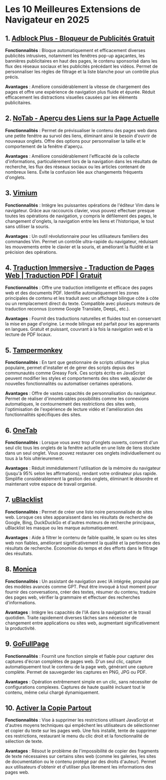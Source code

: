 # Les 10 Meilleures Extensions de Navigateur en 2025

## 1. [Adblock Plus - Bloqueur de Publicités Gratuit](https://chromewebstore.google.com/detail/cfhdojbkjhnklbpkdaibdccddilifddb)

**Fonctionnalités** : Bloque automatiquement et efficacement diverses publicités intrusives, notamment les fenêtres pop-up agaçantes, les bannières publicitaires en haut des pages, le contenu sponsorisé dans les flux des réseaux sociaux et les publicités précédant les vidéos. Permet de personnaliser les règles de filtrage et la liste blanche pour un contrôle plus précis.

**Avantages** : Améliore considérablement la vitesse de chargement des pages et offre une expérience de navigation plus fluide et épurée. Réduit efficacement les distractions visuelles causées par les éléments publicitaires.

## 2. [NoTab - Aperçu des Liens sur la Page Actuelle](https://notab.wand.tools)
**Fonctionnalités** : Permet de prévisualiser le contenu des pages web dans une petite fenêtre au survol des liens, éliminant ainsi le besoin d'ouvrir de nouveaux onglets. Offre des options pour personnaliser la taille et le comportement de la fenêtre d'aperçu.

**Avantages** : Améliore considérablement l'efficacité de la collecte d'informations, particulièrement lors de la navigation dans les résultats de recherche, les flux des réseaux sociaux ou les articles contenant de nombreux liens. Évite la confusion liée aux changements fréquents d'onglets.

## 3. [Vimium](https://chromewebstore.google.com/detail/vimium/dbepggeogbaibhgnhhndojpepiihcmeb)
**Fonctionnalités** : Intègre les puissantes opérations de l'éditeur Vim dans le navigateur. Grâce aux raccourcis clavier, vous pouvez effectuer presque toutes les opérations de navigation, y compris le défilement des pages, le changement d'onglets, la navigation entre les liens et l'historique, le tout sans utiliser la souris.

**Avantages** : Un outil révolutionnaire pour les utilisateurs familiers des commandes Vim. Permet un contrôle ultra-rapide du navigateur, réduisant les mouvements entre le clavier et la souris, et améliorant la fluidité et la précision des opérations.

## 4. [Traduction Immersive - Traduction de Pages Web | Traduction PDF | Gratuit](https://chromewebstore.google.com/detail/bpoadfkcbjbfhfodiogcnhhhpibjhbnh)
**Fonctionnalités** : Offre une traduction intelligente et efficace des pages web et des documents PDF. Identifie automatiquement les zones principales de contenu et les traduit avec un affichage bilingue côte à côte ou un remplacement direct du texte. Compatible avec plusieurs moteurs de traduction reconnus (comme Google Translate, DeepL, etc.).

**Avantages** : Fournit des traductions naturelles et fluides tout en conservant la mise en page d'origine. Le mode bilingue est parfait pour les apprenants en langues. Gratuit et puissant, couvrant à la fois la navigation web et la lecture de PDF locaux.

## 5. [Tampermonkey](https://chromewebstore.google.com/detail/dhdgffkkebhmkfjojejmpbldmpobfkfo)
**Fonctionnalités** : En tant que gestionnaire de scripts utilisateur le plus populaire, permet d'installer et de gérer des scripts depuis des communautés comme Greasy Fork. Ces scripts écrits en JavaScript peuvent modifier les styles et comportements des sites web, ajouter de nouvelles fonctionnalités ou automatiser certaines opérations.

**Avantages** : Offre de vastes capacités de personnalisation du navigateur. Permet de réaliser d'innombrables possibilités comme les connexions automatiques, le contournement des restrictions des sites web, l'optimisation de l'expérience de lecture vidéo et l'amélioration des fonctionnalités spécifiques des sites.

## 6. [OneTab](https://chromewebstore.google.com/detail/onetab/chphlpgkkbolifaimnlloiipkdnihall)
**Fonctionnalités** : Lorsque vous avez trop d'onglets ouverts, convertit d'un seul clic tous les onglets de la fenêtre actuelle en une liste de liens stockée dans un seul onglet. Vous pouvez restaurer ces onglets individuellement ou tous à la fois ultérieurement.

**Avantages** : Réduit immédiatement l'utilisation de la mémoire du navigateur (jusqu'à 95% selon les affirmations), rendant votre ordinateur plus rapide. Simplifie considérablement la gestion des onglets, éliminant le désordre et maintenant votre espace de travail organisé.

## 7. [uBlacklist](https://chromewebstore.google.com/detail/ublacklist/pncfbmialoiaghdehhbnbhkkgmjanfhe)
**Fonctionnalités** : Permet de créer une liste noire personnalisée de sites web. Lorsque ces sites apparaissent dans les résultats de recherche de Google, Bing, DuckDuckGo et d'autres moteurs de recherche principaux, uBlacklist les masque ou les marque automatiquement.

**Avantages** : Aide à filtrer le contenu de faible qualité, le spam ou les sites web non fiables, améliorant significativement la qualité et la pertinence des résultats de recherche. Économise du temps et des efforts dans le filtrage des résultats.

## 8. [Monica](https://chromewebstore.google.com/detail/ofpnmcalabcbjgholdjcjblkibolbppb)
**Fonctionnalités** : Un assistant de navigation avec IA intégrée, propulsé par des modèles avancés comme GPT. Peut être invoqué à tout moment pour fournir des conversations, créer des textes, résumer du contenu, traduire des pages web, vérifier la grammaire et effectuer des recherches d'informations.

**Avantages** : Intègre les capacités de l'IA dans la navigation et le travail quotidien. Traite rapidement diverses tâches sans nécessiter de changement entre applications ou sites web, augmentant significativement la productivité.

## 9. [GoFullPage](https://chromewebstore.google.com/detail/fdpohaocaechififmbbbbbknoalclacl)
**Fonctionnalités** : Fournit une fonction simple et fiable pour capturer des captures d'écran complètes de pages web. D'un seul clic, capture automatiquement tout le contenu de la page web, générant une capture complète. Permet de sauvegarder les captures en PNG, JPG ou PDF.

**Avantages** : Opération extrêmement simple en un clic, sans nécessiter de configurations complexes. Captures de haute qualité incluant tout le contenu, même celui chargé dynamiquement.

## 10. [Activer la Copie Partout](https://chromewebstore.google.com/detail/nahkcohcfljjjkhdcbfdphegdoiflbjd)
**Fonctionnalités** : Vise à supprimer les restrictions utilisant JavaScript et d'autres moyens techniques qui empêchent les utilisateurs de sélectionner et copier du texte sur les pages web. Une fois installé, tente de supprimer ces restrictions, restaurant le menu du clic droit et la fonctionnalité de sélection de texte.

**Avantages** : Résout le problème de l'impossibilité de copier des fragments de texte nécessaires sur certains sites web (comme les galeries, les sites de documentation ou le contenu protégé par des droits d'auteur). Permet aux utilisateurs d'obtenir et d'utiliser plus librement les informations des pages web.
